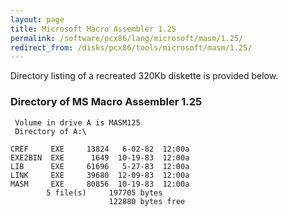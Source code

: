 ```yaml
---
layout: page
title: Microsoft Macro Assembler 1.25
permalink: /software/pcx86/lang/microsoft/masm/1.25/
redirect_from: /disks/pcx86/tools/microsoft/masm/1.25/
---
```


Directory listing of a recreated 320Kb diskette is provided below.

### Directory of MS Macro Assembler 1.25

     Volume in drive A is MASM125
     Directory of A:\

    CREF     EXE     13824   6-02-82  12:00a
    EXE2BIN  EXE      1649  10-19-83  12:00a
    LIB      EXE     61696   5-27-83  12:00a
    LINK     EXE     39680  12-09-83  12:00a
    MASM     EXE     80856  10-19-83  12:00a
            5 file(s)     197705 bytes
                          122880 bytes free
